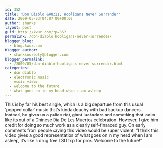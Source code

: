 ```yaml
---
id: 352
title: 'Don Diablo &#8211; Hooligans Never Surrender'
date: 2009-05-03T04:07:00+00:00
author: shanks
layout: post
guid: http://kwur.com/?p=352
permalink: /don-diablo-hooligans-never-surrender/
blogger_blog:
  - blog.kwur.com
blogger_author:
  - shanksnoreply@blogger.com
blogger_permalink:
  - /2009/05/don-diablo-hooligans-never-surrender.html
categories:
  - don diablo
  - electronic music
  - music video
  - welcome to the future
  - what goes on in my head when i am asleep
---
```

<div class="pf-content">
  <p>
    This is by far his best single, which is a big departure from this usual &#8216;popped collar&#8217; music that&#8217;s kinda douchy with bad backup dancers. Instead, he gives us a police riot, giant luchadors and something that looks like its out of a Chinese Dia De Los Muertos celebration. However, I give him credit for doing so much work as a clearly self-financed guy. On early comments from people saying this video would be super violent, <span>&#8221;I think this video gives a good representation of what goes on in my head when I am asleep, it&#8217;s like a drug free LSD trip for pros. Welcome to the future!&#8221;<br /></span><br />
  </p>
</div>